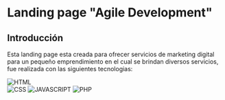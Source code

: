 # Landing page "Agile Development"
  
## Introducción
  
Esta landing page esta creada para ofrecer servicios de marketing digital para 
un pequeño emprendimiento en el cual se brindan diversos servicios, fue realizada 
con las siguientes tecnologias:


![HTML](https://img.shields.io/badge/html5-white?style=for-the-badge&logo=html5&logoColor=white&color=orange)  
![CSS](https://img.shields.io/badge/css-white?style=for-the-badge&logo=css3&logoColor=white&color=blue)
![JAVASCRIPT](https://img.shields.io/badge/javascript-F7DF1E?style=for-the-badge&logo=javascript&logoColor=black)
![PHP](https://img.shields.io/badge/PHP-F7DF1E?style=for-the-badge&logo=php&logoColor=white&color=%23777BB4)



